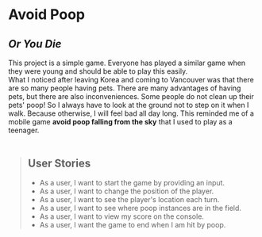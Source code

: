 # Avoid Poop

## *Or You Die*

This project is a simple game.
Everyone has played a similar game when they were young and should be able to play this easily. <br>
What I noticed after leaving Korea and coming to Vancouver was that
there are so many people having pets.
There are many advantages of having pets, but there are also inconveniences.
Some people do not clean up their pets' poop!
So I always have to look at the ground not to step on it when I walk.
Because otherwise, I will feel bad all day long.
This reminded me of a mobile game **avoid poop falling from the sky** that I used to play as a teenager. <br> <br>

> ## User Stories
>- As a user, I want to start the game by providing an input.
>- As a user, I want to change the position of the player.
>- As a user, I want to see the player's location each turn.
>- As a user, I want to see where poop instances are in the field.
>- As a user, I want to view my score on the console.
>- As a user, I want the game to end when I am hit by poop.